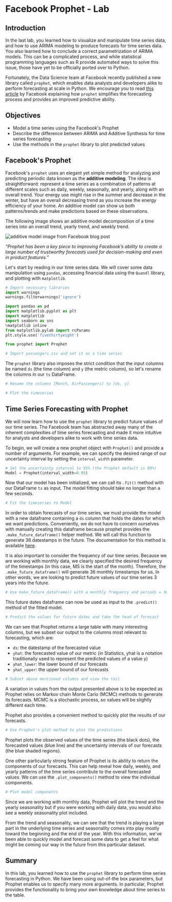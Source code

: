 # Facebook Prophet - Lab

## Introduction

In the last lab, you learned how to visualize and manipulate time series data, and how to use ARIMA modeling to produce forecasts for time series data. You also learned how to conclude a correct parametrization of ARIMA models. This can be a complicated process, and while statistical programming languages such as R provide automated ways to solve this issue, those have yet to be officially ported over to Python. 

Fortunately, the Data Science team at Facebook recently published a new library called `prophet`, which enables data analysts and developers alike to perform forecasting at scale in Python. We encourage you to read [this article](https://research.facebook.com/blog/2017/2/prophet-forecasting-at-scale/) by Facebook explaining how `prophet` simplifies the forecasting process and provides an improved predictive ability. 

## Objectives

- Model a time series using the Facebook's Prophet 
- Describe the difference between ARIMA and Additive Synthesis for time series forecasting 
- Use the methods in the `prophet` library to plot predicted values 

## Facebook's Prophet

Facebook's `prophet` uses an elegant yet simple method for analyzing and predicting periodic data known as the **additive modeling**. The idea is straightforward: represent a time series as a combination of patterns at different scales such as daily, weekly, seasonally, and yearly, along with an overall trend. Your energy use might rise in the summer and decrease in the winter, but have an overall decreasing trend as you increase the energy efficiency of your home. An additive model can show us both patterns/trends and make predictions based on these observations.

The following image shows an additive model decomposition of a time series into an overall trend, yearly trend, and weekly trend.

![additive model image from Facebook blog post](https://scontent-lga3-1.xx.fbcdn.net/v/t39.8562-6/240830073_526712221759967_1137977873639917627_n.png?_nc_cat=103&ccb=1-7&_nc_sid=6825c5&_nc_ohc=G52vWPIYHVYAX_JbvbH&_nc_ht=scontent-lga3-1.xx&oh=00_AT-RbQfa68-tBqQhZdpVSUbOiv-t1N6xq9jfqhSGzlRmmQ&oe=630A5A8B)

*“Prophet has been a key piece to improving Facebook’s ability to create a large number of trustworthy forecasts used for decision-making and even in product features.”*

Let's start by reading in our time series data. We will cover some data manipulation using `pandas`, accessing financial data using the `Quandl` library, and plotting with `matplotlib`. 


```python
# Import necessary libraries
import warnings
warnings.filterwarnings('ignore')

import pandas as pd 
import matplotlib.pyplot as plt
import matplotlib
import seaborn as sns
%matplotlib inline
from matplotlib.pylab import rcParams
plt.style.use('fivethirtyeight')

from prophet import Prophet
```


```python
# Import passengers.csv and set it as a time series

```

The `prophet` library also imposes the strict condition that the input columns be named `ds` (the time column) and `y` (the metric column), so let's rename the columns in our `ts` DataFrame. 


```python
# Rename the columns [Month, AirPassengers] to [ds, y]

```


```python
# Plot the timeseries 

```

## Time Series Forecasting with Prophet

We will now learn how to use the `prophet` library to predict future values of our time series. The Facebook team has abstracted away many of the inherent complexities of time series forecasting and made it more intuitive for analysts and developers alike to work with time series data.

To begin, we will create a new prophet object with `Prophet()` and provide a number of arguments. For example, we can specify the desired range of our uncertainty interval by setting the `interval_width` parameter.


```python
# Set the uncertainty interval to 95% (the Prophet default is 80%)
Model = Prophet(interval_width=0.95)
```

Now that our model has been initialized, we can call its `.fit()` method with our DataFrame `ts` as input. The model fitting should take no longer than a few seconds.


```python
# Fit the timeseries to Model

```

In order to obtain forecasts of our time series, we must provide the model with a new dataframe containing a `ds` column that holds the dates for which we want predictions. Conveniently, we do not have to concern ourselves with manually creating this dataframe because prophet provides the `.make_future_dataframe()` helper method. We will call this function to generate 36 datestamps in the future. The documentation for this method is available [here](https://www.rdocumentation.org/packages/prophet/topics/make_future_dataframe).

It is also important to consider the frequency of our time series. Because we are working with monthly data, we clearly specified the desired frequency of the timestamps (in this case, MS is the start of the month). Therefore, the `.make_future_dataframe()` will generate 36 monthly timestamps for us. In other words, we are looking to predict future values of our time series 3 years into the future.


```python
# Use make_future_dataframe() with a monthly frequency and periods = 36 for 3 years

```

This future dates dataframe can now be used as input to the `.predict()` method of the fitted model.


```python
# Predict the values for future dates and take the head of forecast

```

We can see that Prophet returns a large table with many interesting columns, but we subset our output to the columns most relevant to forecasting, which are:

* `ds`: the datestamp of the forecasted value
* `yhat`: the forecasted value of our metric (in Statistics, yhat is a notation traditionally used to represent the predicted values of a value y)
* `yhat_lower`: the lower bound of our forecasts
* `yhat_upper`: the upper bound of our forecasts


```python
# Subset above mentioned columns and view the tail 

```

A variation in values from the output presented above is to be expected as Prophet relies on Markov chain Monte Carlo (MCMC) methods to generate its forecasts. MCMC is a stochastic process, so values will be slightly different each time.

Prophet also provides a convenient method to quickly plot the results of our forecasts.


```python
# Use Prophet's plot method to plot the predictions

```

Prophet plots the observed values of the time series (the black dots), the forecasted values (blue line) and the uncertainty intervals of our forecasts (the blue shaded regions).

One other particularly strong feature of Prophet is its ability to return the components of our forecasts. This can help reveal how daily, weekly, and yearly patterns of the time series contribute to the overall forecasted values. We can use the `.plot_components()` method to view the individual components.


```python
# Plot model components 

```

Since we are working with monthly data, Prophet will plot the trend and the yearly seasonality but if you were working with daily data, you would also see a weekly seasonality plot included. 

From the trend and seasonality, we can see that the trend is playing a large part in the underlying time series and seasonality comes into play mostly toward the beginning and the end of the year. With this information, we've been able to quickly model and forecast some data to get a feel for what might be coming our way in the future from this particular dataset. 

## Summary 
In this lab, you learned how to use the `prophet` library to perform time series forecasting in Python. We have been using out-of-the box parameters, but Prophet enables us to specify many more arguments. In particular, Prophet provides the functionality to bring your own knowledge about time series to the table.

